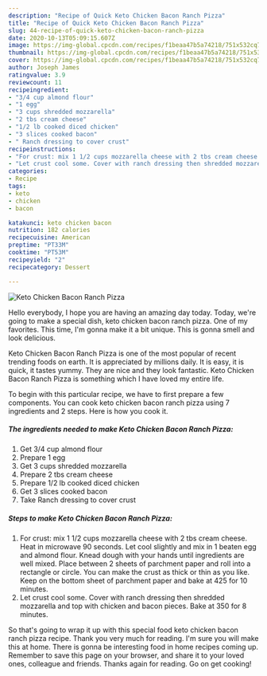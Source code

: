 ```yaml
---
description: "Recipe of Quick Keto Chicken Bacon Ranch Pizza"
title: "Recipe of Quick Keto Chicken Bacon Ranch Pizza"
slug: 44-recipe-of-quick-keto-chicken-bacon-ranch-pizza
date: 2020-10-13T05:09:15.607Z
image: https://img-global.cpcdn.com/recipes/f1beaa47b5a74218/751x532cq70/keto-chicken-bacon-ranch-pizza-recipe-main-photo.jpg
thumbnail: https://img-global.cpcdn.com/recipes/f1beaa47b5a74218/751x532cq70/keto-chicken-bacon-ranch-pizza-recipe-main-photo.jpg
cover: https://img-global.cpcdn.com/recipes/f1beaa47b5a74218/751x532cq70/keto-chicken-bacon-ranch-pizza-recipe-main-photo.jpg
author: Joseph James
ratingvalue: 3.9
reviewcount: 11
recipeingredient:
- "3/4 cup almond flour"
- "1 egg"
- "3 cups shredded mozzarella"
- "2 tbs cream cheese"
- "1/2 lb cooked diced chicken"
- "3 slices cooked bacon"
- " Ranch dressing to cover crust"
recipeinstructions:
- "For crust: mix 1 1/2 cups mozzarella cheese with 2 tbs cream cheese. Heat in microwave 90 seconds. Let cool slightly and mix in 1 beaten egg and almond flour. Knead dough with your hands until ingredients are well mixed. Place between 2 sheets of parchment paper and roll into a rectangle or circle. You can make the crust as thick or thin as you like. Keep on the bottom sheet of parchment paper and bake at 425 for 10 minutes."
- "Let crust cool some. Cover with ranch dressing then shredded mozzarella and top with chicken and bacon pieces. Bake at 350 for 8 minutes."
categories:
- Recipe
tags:
- keto
- chicken
- bacon

katakunci: keto chicken bacon 
nutrition: 182 calories
recipecuisine: American
preptime: "PT33M"
cooktime: "PT53M"
recipeyield: "2"
recipecategory: Dessert

---
```



![Keto Chicken Bacon Ranch Pizza](https://img-global.cpcdn.com/recipes/f1beaa47b5a74218/751x532cq70/keto-chicken-bacon-ranch-pizza-recipe-main-photo.jpg)

Hello everybody, I hope you are having an amazing day today. Today, we're going to make a special dish, keto chicken bacon ranch pizza. One of my favorites. This time, I'm gonna make it a bit unique. This is gonna smell and look delicious.



Keto Chicken Bacon Ranch Pizza is one of the most popular of recent trending foods on earth. It is appreciated by millions daily. It is easy, it is quick, it tastes yummy. They are nice and they look fantastic. Keto Chicken Bacon Ranch Pizza is something which I have loved my entire life.


To begin with this particular recipe, we have to first prepare a few components. You can cook keto chicken bacon ranch pizza using 7 ingredients and 2 steps. Here is how you cook it.

<!--inarticleads1-->

##### The ingredients needed to make Keto Chicken Bacon Ranch Pizza:

1. Get 3/4 cup almond flour
1. Prepare 1 egg
1. Get 3 cups shredded mozzarella
1. Prepare 2 tbs cream cheese
1. Prepare 1/2 lb cooked diced chicken
1. Get 3 slices cooked bacon
1. Take  Ranch dressing to cover crust




<!--inarticleads2-->

##### Steps to make Keto Chicken Bacon Ranch Pizza:

1. For crust: mix 1 1/2 cups mozzarella cheese with 2 tbs cream cheese. Heat in microwave 90 seconds. Let cool slightly and mix in 1 beaten egg and almond flour. Knead dough with your hands until ingredients are well mixed. Place between 2 sheets of parchment paper and roll into a rectangle or circle. You can make the crust as thick or thin as you like. Keep on the bottom sheet of parchment paper and bake at 425 for 10 minutes.
1. Let crust cool some. Cover with ranch dressing then shredded mozzarella and top with chicken and bacon pieces. Bake at 350 for 8 minutes.




So that's going to wrap it up with this special food keto chicken bacon ranch pizza recipe. Thank you very much for reading. I'm sure you will make this at home. There is gonna be interesting food in home recipes coming up. Remember to save this page on your browser, and share it to your loved ones, colleague and friends. Thanks again for reading. Go on get cooking!
